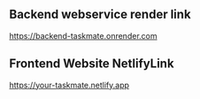 ## Backend webservice render link

https://backend-taskmate.onrender.com


## Frontend Website NetlifyLink

https://your-taskmate.netlify.app

